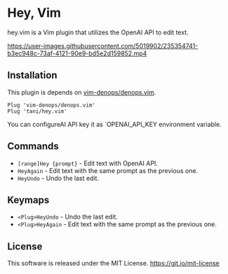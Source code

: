 # Hey, Vim

hey.vim is a Vim plugin that utilizes the OpenAI API to edit text.


https://user-images.githubusercontent.com/5019902/235354741-b3ec948c-73af-4121-90e9-bd5e2d159852.mp4


## Installation

This plugin is depends on [vim-denops/denops.vim](https://github.com/vim-denops/denops.vim).

```vim
Plug 'vim-denops/denops.vim'
Plug 'tani/hey.vim'
```

You can configureAI API key it as `OPENAI_API_KEY environment variable.

## Commands

- `[range]Hey {prompt}` - Edit text with OpenAI API.
- `HeyAgain` - Edit text with the same prompt as the previous one.
- `HeyUndo` - Undo the last edit.

## Keymaps

- `<Plug>HeyUndo` - Undo the last edit.
- `<Plug>HeyAgain` - Edit text with the same prompt as the previous one.

## License

This software is released under the MIT License. https://git.io/mit-license

